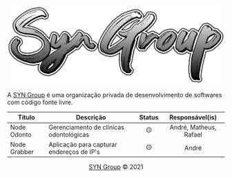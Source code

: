 <p align="center"><img src="/profile/logo.png"></p>


A <a target="_blank" href="https://syngroup.org/">SYN Group</a> é uma organização privada de desenvolvimento de softwares com código fonte livre.


| Título       | Descrição                                 | Status | Responsável(is)        |
| ------------ | ----------------------------------------- | :----: | :-: |
| Node Odonto  | Gerenciamento de clínicas odontológicas   | 🟡      | André, Matheus, Rafael |
| Node Grabber | Aplicação para capturar endereços de IP's | 🟡      | André                  |

<p align="center"><a href="https://syngroup.org/">SYN Group</a> © 2021</p>